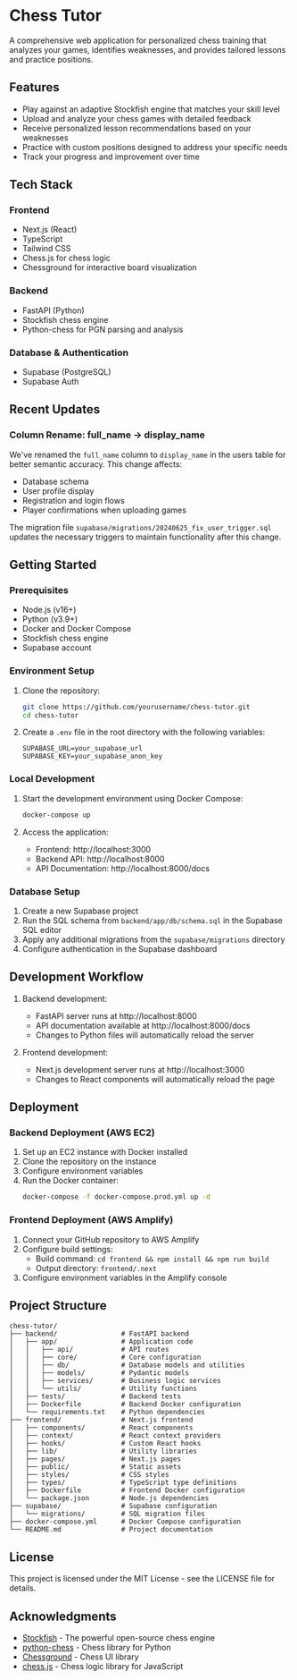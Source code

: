 # Chess Tutor

A comprehensive web application for personalized chess training that analyzes your games, identifies weaknesses, and provides tailored lessons and practice positions.

## Features

- Play against an adaptive Stockfish engine that matches your skill level
- Upload and analyze your chess games with detailed feedback
- Receive personalized lesson recommendations based on your weaknesses
- Practice with custom positions designed to address your specific needs
- Track your progress and improvement over time

## Tech Stack

### Frontend
- Next.js (React)
- TypeScript
- Tailwind CSS
- Chess.js for chess logic
- Chessground for interactive board visualization

### Backend
- FastAPI (Python)
- Stockfish chess engine
- Python-chess for PGN parsing and analysis

### Database & Authentication
- Supabase (PostgreSQL)
- Supabase Auth

## Recent Updates

### Column Rename: full_name → display_name
We've renamed the `full_name` column to `display_name` in the users table for better semantic accuracy. This change affects:

- Database schema
- User profile display
- Registration and login flows
- Player confirmations when uploading games

The migration file `supabase/migrations/20240625_fix_user_trigger.sql` updates the necessary triggers to maintain functionality after this change.

## Getting Started

### Prerequisites

- Node.js (v16+)
- Python (v3.9+)
- Docker and Docker Compose
- Stockfish chess engine
- Supabase account

### Environment Setup

1. Clone the repository:
   ```bash
   git clone https://github.com/yourusername/chess-tutor.git
   cd chess-tutor
   ```

2. Create a `.env` file in the root directory with the following variables:
   ```
   SUPABASE_URL=your_supabase_url
   SUPABASE_KEY=your_supabase_anon_key
   ```

### Local Development

1. Start the development environment using Docker Compose:
   ```bash
   docker-compose up
   ```

2. Access the application:
   - Frontend: http://localhost:3000
   - Backend API: http://localhost:8000
   - API Documentation: http://localhost:8000/docs

### Database Setup

1. Create a new Supabase project
2. Run the SQL schema from `backend/app/db/schema.sql` in the Supabase SQL editor
3. Apply any additional migrations from the `supabase/migrations` directory
4. Configure authentication in the Supabase dashboard

## Development Workflow

1. Backend development:
   - FastAPI server runs at http://localhost:8000
   - API documentation available at http://localhost:8000/docs
   - Changes to Python files will automatically reload the server

2. Frontend development:
   - Next.js development server runs at http://localhost:3000
   - Changes to React components will automatically reload the page

## Deployment

### Backend Deployment (AWS EC2)

1. Set up an EC2 instance with Docker installed
2. Clone the repository on the instance
3. Configure environment variables
4. Run the Docker container:
   ```bash
   docker-compose -f docker-compose.prod.yml up -d
   ```

### Frontend Deployment (AWS Amplify)

1. Connect your GitHub repository to AWS Amplify
2. Configure build settings:
   - Build command: `cd frontend && npm install && npm run build`
   - Output directory: `frontend/.next`
3. Configure environment variables in the Amplify console

## Project Structure

```
chess-tutor/
├── backend/                # FastAPI backend
│   ├── app/                # Application code
│   │   ├── api/            # API routes
│   │   ├── core/           # Core configuration
│   │   ├── db/             # Database models and utilities
│   │   ├── models/         # Pydantic models
│   │   ├── services/       # Business logic services
│   │   └── utils/          # Utility functions
│   ├── tests/              # Backend tests
│   ├── Dockerfile          # Backend Docker configuration
│   └── requirements.txt    # Python dependencies
├── frontend/               # Next.js frontend
│   ├── components/         # React components
│   ├── context/            # React context providers
│   ├── hooks/              # Custom React hooks
│   ├── lib/                # Utility libraries
│   ├── pages/              # Next.js pages
│   ├── public/             # Static assets
│   ├── styles/             # CSS styles
│   ├── types/              # TypeScript type definitions
│   ├── Dockerfile          # Frontend Docker configuration
│   └── package.json        # Node.js dependencies
├── supabase/               # Supabase configuration
│   └── migrations/         # SQL migration files
├── docker-compose.yml      # Docker Compose configuration
└── README.md               # Project documentation
```

## License

This project is licensed under the MIT License - see the LICENSE file for details.

## Acknowledgments

- [Stockfish](https://stockfishchess.org/) - The powerful open-source chess engine
- [python-chess](https://python-chess.readthedocs.io/) - Chess library for Python
- [Chessground](https://github.com/lichess-org/chessground) - Chess UI library
- [chess.js](https://github.com/jhlywa/chess.js) - Chess logic library for JavaScript 